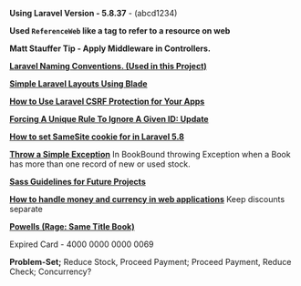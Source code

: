 **Using Laravel Version - 5.8.37** - (abcd1234)

**Used `ReferenceWeb` like a tag to refer to a resource on web**

**Matt Stauffer Tip - Apply Middleware in Controllers.**

**[Laravel Naming Conventions. (Used in this Project)](https://webdevetc.com/blog/laravel-naming-conventions)**

**[Simple Laravel Layouts Using Blade](https://scotch.io/tutorials/simple-laravel-layouts-using-blade)**

**[How to Use Laravel CSRF Protection for Your Apps](https://www.cloudways.com/blog/laravel-csrf/)**

**[Forcing A Unique Rule To Ignore A Given ID: Update](https://laravel.com/docs/5.2/validation#rule-unique)**

**[How to set SameSite cookie for in Laravel 5.8](https://stackoverflow.com/q/58489796/7031530)**

**[Throw a Simple Exception](https://stackoverflow.com/a/57570894/7031530)**
In BookBound throwing Exception when a Book has more than one record of new or used stock.

**[Sass Guidelines for Future Projects](https://sass-guidelin.es/#architecture)**

**[How to handle money and currency in web applications](https://culttt.com/2014/05/28/handle-money-currency-web-applications/)** 
Keep discounts separate

**[Powells (Rage: Same Title Book)](https://www.powells.com/searchresults?keyword=rage)**

Expired Card - 4000 0000 0000 0069

**Problem-Set;** Reduce Stock, Proceed Payment; Proceed Payment, Reduce Check; Concurrency?

